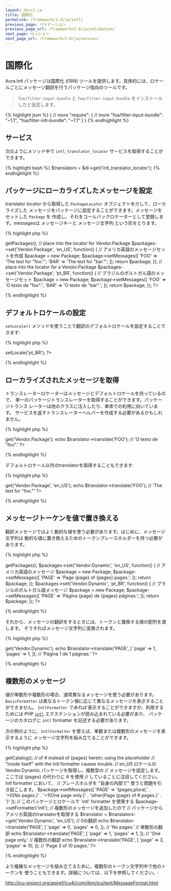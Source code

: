 ```yaml
---
layout: docs2-ja
title: 国際化
permalink: /framework/2.0/ja/intl/
previous_page: バリデーション
previous_page_url: /framework/2.0/ja/validation/
next_page: セッション
next_page_url: /framework/2.0/ja/session/
---
```


# 国際化

Aura.Intl パッケージは国際化 (I18N) ツールを提供します。具体的には、ロケールごとにメッセージ翻訳を行うパッケージ指向のツールです。

> `foa/filter-input-bundle` と `foa/filter-input-bundle` をインストールしたと仮定します。

{% highlight json %}
{
    // more
    "require": {
        // more
        "foa/filter-input-bundle": "~1.1",
        "foa/filter-intl-bundle": "~1.1"
    }
}
{% endhighlight %}

## サービス

次のようにメソッド中で `intl_translator_locator` サービスを取得することができます。


{% highlight bash %}
$translators = $di->get('intl_translator_locator');
{% endhighlight %}

## パッケージにローカライズしたメッセージを設定

translator locator から取得した `PackageLocator` オブジェクトを介して、ローカライズした
メッセージをパッケージに設定することができます。メッセージをセットした `Package` を
作成し、それをコールバックロケーターとして登録します。messagesは メッセージキーと
メッセージ文字列 という形をとります。

{% highlight php %}
<?php
use Aura\Intl\Package;

// package locatorを取得
$packages = $translators->getPackages();

// place into the locator for Vendor.Package
$packages->set('Vendor.Package', 'en_US', function() {
    // アメリカ英語のメッセージセットを作成
    $package = new Package;
    $package->setMessages([
        'FOO' => 'The text for "foo."';
        'BAR' => 'The text for "bar."';
    ]);
    return $package;
});

// place into the locator for a Vendor.Package
$packages->set('Vendor.Package', 'pt_BR', function() {
    // ブラジルのポルトガル語のメッセージセット
    $package = new Package;
    $package->setMessages([
        'FOO' => 'O texto de "foo".';
        'BAR' => 'O texto de "bar".';
    ]);
    return $package;
});
?>
{% endhighlight %}

## デフォルトロケールの設定

`setLocale()` メソッドを使うことで翻訳のデフォルトロケールを設定することできます:

{% highlight php %}
<?php
$translators->setLocale('pt_BR');
?>
{% endhighlight %}

## ローカライズされたメッセージを取得

トランスレーターロケーターはメッセージとデフォルトロケールを持っているので、
単一のパッケージトランスレーターを取得することができます。パッケージトランス
レーターは他のクラスに注入したり、単体での利用に向いています。
サービスを返すトランスレーターヘルパーを作成する必要があるかもしれません。

{% highlight php %}
<?php
// デフォルトロケール pt_BR で呼び出す
$translator = $translators->get('Vendor.Package');
echo $translator->translate('FOO'); // 'O texto de "foo".'
?>
{% endhighlight %}

デフォルトロケール以外のtranslatorを取得することもできます:

{% highlight php %}
<?php
$translator = $translators->get('Vendor.Package', 'en_US');
echo $translator->translate('FOO'); // 'The text for "foo."'
?>
{% endhighlight %}


## メッセージトーケンを値で置き換える

翻訳メッセージではよく動的な値を使う必要があります。はじめに、メッセージ文字列は
動的な値に置き換えるためのトークンプレースホルダーを持つ必要があります。

{% highlight php %}
<?php
// translator locator からpackagesを取得
$packages = $translators->getPackages();

$packages->set('Vendor.Dynamic', 'en_US', function() {

    // アメリカ英語のメッセージ
    $package = new Package;
    $package->setMessages([
        'PAGE' => 'Page {page} of {pages} pages.';
    ]);
    return $package;
});

$packages->set('Vendor.Dynamic', 'pt_BR', function() {
    // ブラジルのポルトガル語メッセージ
    $package = new Package;
    $package->setMessages([
        'PAGE' => 'Página {page} de {pages} páginas.';
    ]);
    return $package;
});
?>
{% endhighlight %}

それから、メッセージの翻訳をするときには、トークンと置換する値の配列を渡します。
そうすればメッセージ文字列に変換されます。

{% highlight php %}
<?php
// デフォルトロケールは pt_BR であることを思い出そう
$translator = $translators->get('Vendor.Dynamic');
echo $translator->translate('PAGE', [
    'page' => 1,
    'pages' => 1,
]); // 'Página 1 de 1 páginas.'
?>
{% endhighlight %}

## 複数形のメッセージ

値が単数形や複数形の場合、通常異なるメッセージを使う必要があります。
`BasicFormatter` は異なるトークン値に応じて異なるメッセージを表示することができません。
`IntlFormatter` *であれば* 表示することができますが、利用するためには PHP
[`intl`](http://php.net/intl) エクステンションが読み込まれている必要があり、
パッケージのカタログに `intl` formatter を記述する必要があります。

次の例のように、`IntlFormatter` を使えば、単数または複数形のメッセージを表示するように
メッセージ文字列を組み立てることができます。

{% highlight php %}
<?php
// translator locatorからpackagesを取得
$packages = $translators->getCatalog();

// of # instead of {pages} herein; using the placeholder
// "inside itself" with the Intl formatter causes trouble.
// en_US ロケールの Vendor.Dynamic パッケージを取得し、複数型の
// メッセージを設定します。ここでは {pages} の代わりに # を使用
// していることに注目してください。Intl formatter において、
//  プレースホルダを "自身の内部で" 使うと問題を引き起こします。
$package->setMessages([
    'PAGE' => '{pages,plural,'
            . '=0{No pages.}'
            . '=1{One page only.}'
            . 'other{Page {page} of # pages.}'
            . '}'
]);

// このパッケージとロケールで 'intl' formatter を使用する
$package->setFormatter('intl');

// 複数形のメッセージを追加したので
// パッケージからアメリカ英語のtranslatorを取得する
$translator = $translators->get('Vendor.Dynamic', 'en_US');

// 0の翻訳
echo $translator->translate('PAGE', [
    'page' => 0,
    'pages' => 0,
]); // 'No pages.'

// 単数形の翻訳
echo $translator->translate('PAGE', [
    'page' => 1,
    'pages' => 1,
]); // 'One page only.'

// 複数形の翻訳
echo $translator->translate('PAGE', [
    'page' => 3,
    'pages' => 10,
]); // 'Page 3 of 10 pages.'
?>
{% endhighlight %}

より複雑なメッセージを組み立てるために、複数形のトークン文字列中で他のトークンを
使うこともできます。詳細については、以下を参照してください。:

<http://icu-project.org/apiref/icu4j/com/ibm/icu/text/MessageFormat.html>
